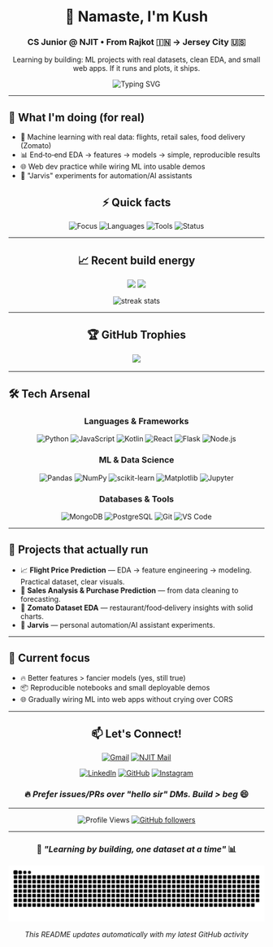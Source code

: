 <div align="center">

# 👋 Namaste, I'm Kush

### CS Junior @ NJIT • From Rajkot 🇮🇳 → Jersey City 🇺🇸  
Learning by building: ML projects with real datasets, clean EDA, and small web apps. If it runs and plots, it ships.

<img src="https://readme-typing-svg.herokuapp.com?font=Fira+Code&pause=1000&color=36BCF7FF&width=435&lines=Machine+Learning+Engineer;Data+Science+Enthusiast;Full+Stack+Developer;AI+%26+Automation+Explorer" alt="Typing SVG" />

---

</div>

## 🚀 What I'm doing (for real)
- 🤖 Machine learning with real data: flights, retail sales, food delivery (Zomato)  
- 📊 End‑to‑end EDA → features → models → simple, reproducible results  
- 🌐 Web dev practice while wiring ML into usable demos  
- 🧠 "Jarvis" experiments for automation/AI assistants

<div align="center">

## ⚡ Quick facts
![Focus](https://img.shields.io/badge/Focus-ML%20%26%20EDA-blue?style=for-the-badge&logoColor=white) 
![Languages](https://img.shields.io/badge/Languages-Python%20%7C%20JS%20%7C%20Kotlin-green?style=for-the-badge&logoColor=white)
![Tools](https://img.shields.io/badge/Tools-Pandas%20%7C%20sklearn%20%7C%20React%20%7C%20Jupyter-orange?style=for-the-badge&logoColor=white)
![Status](https://img.shields.io/badge/Open_to-Collab-8A2BE2?style=for-the-badge&logoColor=white)

---

## 📈 Recent build energy

<p>
  <img height="180em" src="https://github-readme-stats-eight-theta.vercel.app/api?username=KushDev19&show_icons=true&theme=tokyonight&include_all_commits=true&count_private=true&hide_border=true"/>
  <img height="180em" src="https://github-readme-stats-eight-theta.vercel.app/api/top-langs/?username=KushDev19&layout=compact&langs_count=8&theme=tokyonight&hide_border=true"/>
</p>

<img width="390" src="https://streak-stats.demolab.com?user=KushDev19&count_private=true&theme=tokyonight&border_radius=10&hide_border=true" alt="streak stats"/>

---

## 🏆 GitHub Trophies
<img src="https://github-profile-trophy.vercel.app/?username=KushDev19&theme=tokyonight&no-frame=true&no-bg=true&margin-w=4&row=1" />

---

</div>

## 🛠️ Tech Arsenal

<div align="center">

### Languages & Frameworks
![Python](https://img.shields.io/badge/Python-3776AB?style=for-the-badge&logo=python&logoColor=white)
![JavaScript](https://img.shields.io/badge/JavaScript-F7DF1E?style=for-the-badge&logo=javascript&logoColor=black)
![Kotlin](https://img.shields.io/badge/Kotlin-0095D5?style=for-the-badge&logo=kotlin&logoColor=white)
![React](https://img.shields.io/badge/React-20232A?style=for-the-badge&logo=react&logoColor=61DAFB)
![Flask](https://img.shields.io/badge/Flask-000000?style=for-the-badge&logo=flask&logoColor=white)
![Node.js](https://img.shields.io/badge/Node.js-43853D?style=for-the-badge&logo=node.js&logoColor=white)

### ML & Data Science
![Pandas](https://img.shields.io/badge/Pandas-150458?style=for-the-badge&logo=pandas&logoColor=white)
![NumPy](https://img.shields.io/badge/NumPy-013243?style=for-the-badge&logo=numpy&logoColor=white)
![scikit-learn](https://img.shields.io/badge/scikit--learn-F7931E?style=for-the-badge&logo=scikit-learn&logoColor=white)
![Matplotlib](https://img.shields.io/badge/Matplotlib-11557c?style=for-the-badge&logo=python&logoColor=white)
![Jupyter](https://img.shields.io/badge/Jupyter-F37626?style=for-the-badge&logo=jupyter&logoColor=white)

### Databases & Tools
![MongoDB](https://img.shields.io/badge/MongoDB-4EA94B?style=for-the-badge&logo=mongodb&logoColor=white)
![PostgreSQL](https://img.shields.io/badge/PostgreSQL-316192?style=for-the-badge&logo=postgresql&logoColor=white)
![Git](https://img.shields.io/badge/Git-F05032?style=for-the-badge&logo=git&logoColor=white)
![VS Code](https://img.shields.io/badge/VS%20Code-007ACC?style=for-the-badge&logo=visual-studio-code&logoColor=white)

</div>

---

## 🚀 Projects that actually run
- 📈 **Flight Price Prediction** — EDA → feature engineering → modeling. Practical dataset, clear visuals.
- 🏪 **Sales Analysis & Purchase Prediction** — from data cleaning to forecasting.
- 🍕 **Zomato Dataset EDA** — restaurant/food‑delivery insights with solid charts.
- 🤖 **Jarvis** — personal automation/AI assistant experiments.

---

## 🎯 Current focus
- 🔥 Better features > fancier models (yes, still true)  
- 📦 Reproducible notebooks and small deployable demos  
- 🌐 Gradually wiring ML into web apps without crying over CORS

---

<div align="center">

## 📫 Let's Connect!

[![Gmail](https://img.shields.io/badge/Gmail-kush.m.rank%40gmail.com-D14836?style=for-the-badge&logo=gmail&logoColor=white)](mailto:kush.m.rank@gmail.com?subject=Hey%20Kush%20-%20from%20GitHub&body=Hi%20Kush%2C%20I%20saw%20your%20profile...)
[![NJIT Mail](https://img.shields.io/badge/NJIT-kr553%40njit.edu-CC0000?style=for-the-badge&logo=gmail&logoColor=white)](mailto:kr553@njit.edu?subject=Hi%20from%20NJIT&body=Hi%20Kush%2C)

[![LinkedIn](https://img.shields.io/badge/LinkedIn-kush--rank-0077B5?style=for-the-badge&logo=linkedin&logoColor=white)](https://linkedin.com/in/kush-rank-795377331)
[![GitHub](https://img.shields.io/badge/GitHub-KushDev19-181717?style=for-the-badge&logo=github&logoColor=white)](https://github.com/KushDev19)
[![Instagram](https://img.shields.io/badge/Instagram-@kush.rank-E4405F?style=for-the-badge&logo=instagram&logoColor=white)](https://www.instagram.com/kush.rank)

### 🔥 *Prefer issues/PRs over "hello sir" DMs. Build > beg* 😄

---

![Profile Views](https://komarev.com/ghpvc/?username=KushDev19&label=Profile%20views&color=0e75b6&style=flat)
[![GitHub followers](https://img.shields.io/github/followers/KushDev19?label=Follow&style=social)](https://github.com/KushDev19/?tab=follow)

</div>

---

<div align="center">

### 🌟 *"Learning by building, one dataset at a time"* 📊

<img src="https://raw.githubusercontent.com/Platane/snk/output/github-contribution-grid-snake.svg" alt="Snake animation" />

*This README updates automatically with my latest GitHub activity*

</div>
